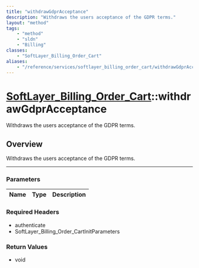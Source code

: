 ```yaml
---
title: "withdrawGdprAcceptance"
description: "Withdraws the users acceptance of the GDPR terms."
layout: "method"
tags:
    - "method"
    - "sldn"
    - "Billing"
classes:
    - "SoftLayer_Billing_Order_Cart"
aliases:
    - "/reference/services/softlayer_billing_order_cart/withdrawGdprAcceptance"
---
```

# [SoftLayer_Billing_Order_Cart](/reference/services/SoftLayer_Billing_Order_Cart)::withdrawGdprAcceptance


Withdraws the users acceptance of the GDPR terms.


## Overview 
Withdraws the users acceptance of the GDPR terms. 

-----

### Parameters 
|Name | Type | Description |
| --- | --- | --- |


### Required Headers
* authenticate
* SoftLayer_Billing_Order_CartInitParameters


### Return Values
* void





